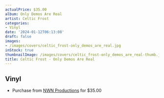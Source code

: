 ```yaml
---
actualPrice: $35.00
album: Only Demos Are Real
artist: Celtic Frost
categories:
- Vinyl
date: '2024-01-12T06:13:08'
draft: false
images:
- /images/covers/celtic_frost-only_demos_are_real.jpg
inStock: true
thumbnailImage: /images/covers/celtic_frost-only_demos_are_real-thumb.jpg
title: Celtic Frost - Only Demos Are Real
---
```


## Vinyl
* Purchase from [NWN Productions](http://shop.nwnprod.com/index.php?route=product/product&path=75&product_id=45167&sort=pd.name&order=ASC) for $35.00
